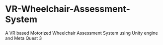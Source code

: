 # VR-Wheelchair-Assessment-System
A VR based Motorized Wheelchair Assessment System using Unity engine and Meta Quest 3 
